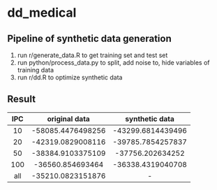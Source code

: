 # dd_medical
## Pipeline of synthetic data generation
1. run r/generate_data.R to get training set and test set
2. run python/process_data.py to split, add noise to, hide variables of training data
3. run r/dd.R to optimize synthetic data 

## Result
|   IPC   | original data   | synthetic data   | 
|:------:|:------:|:------:|
| 10  | -58085.4476498256 | -43299.6814439496 |
| 20  | -42319.0829008116 | -39785.7854257837 |
| 50  | -38384.9103375109 | -37756.202634252 |
| 100  | -36560.854693464 | -36338.4319040708 |
| all  | -35210.0823151876 | - |